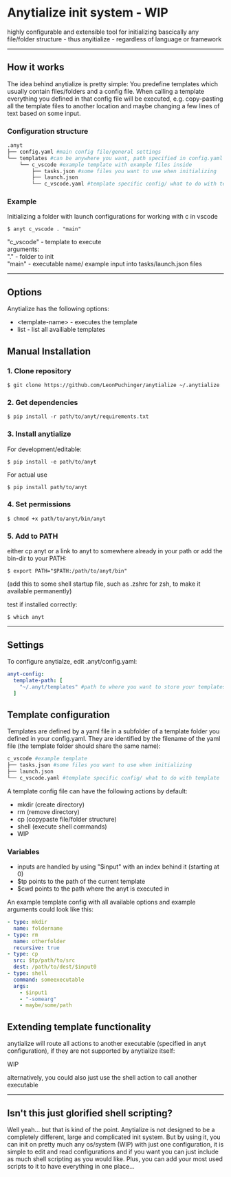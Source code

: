 # Anytialize init system - WIP

highly configurable and extensible tool for initializing bascically any file/folder structure - thus anyitialize - regardless of language or framework

---

## How it works

The idea behind anytialize is pretty simple: You predefine templates which usually contain files/folders and a config file. When calling a template everything you defined in that config file will be executed, e.g. copy-pasting all the template files to another location and maybe changing a few lines of text based on some input. 

### Configuration structure
```bash
.anyt
├── config.yaml #main config file/general settings
└── templates #can be anywhere you want, path specified in config.yaml
    └── c_vscode #example template with example files inside
        ├── tasks.json #some files you want to use when initializing
        ├── launch.json
        └── c_vscode.yaml #template specific config/ what to do with template
```

### Example

Initializing a folder with launch configurations for working with c in vscode
```shell
$ anyt c_vscode . "main"
```
"c_vscode"  - template to execute  
arguments:  
"."         - folder to init  
"main"      - executable name/ example input into tasks/launch.json files

---

## Options

Anytialize has the following options:
* \<template-name\> - executes the template
* list - list all availiable templates

## Manual Installation

### 1. Clone repository

```shell
$ git clone https://github.com/LeonPuchinger/anytialize ~/.anytialize
```

### 2. Get dependencies

```shell
$ pip install -r path/to/anyt/requirements.txt
```

### 3. Install anytialize

For development/editable:

```shell
$ pip install -e path/to/anyt
```

For actual use

```shell
$ pip install path/to/anyt
```

### 4. Set permissions
```shell
$ chmod +x path/to/anyt/bin/anyt
```

### 5. Add to PATH

either cp anyt or a link to anyt to somewhere already in your path or add the bin-dir to your PATH:

```shell
$ export PATH="$PATH:/path/to/anyt/bin"
```
(add this to some shell startup file, such as .zshrc for zsh, to make it available permanently)

test if installed correctly:
```shell
$ which anyt
```

---

## Settings

To configure anytialze, edit .anyt/config.yaml:
```yaml
anyt-config:
  template-path: [
    "~/.anyt/templates" #path to where you want to store your templates
  ]
```

## Template configuration

Templates are defined by a yaml file in a subfolder of a template folder you defined in your config.yaml. They are identified by the filename of the yaml file (the template folder should share the same name):

```bash
c_vscode #example template
├── tasks.json #some files you want to use when initializing
├── launch.json
└── c_vscode.yaml #template specific config/ what to do with template
```

A template config file can have the following actions by default:
* mkdir (create directory)
* rm (remove directory)
* cp (copypaste file/folder structure)
* shell (execute shell commands)
* WIP

### Variables

* inputs are handled by using "$input" with an index behind it (starting at 0)
* $tp points to the path of the current template
* $cwd points to the path where the anyt is executed in

An example template config with all available options and example arguments could look like this:

```yaml
- type: mkdir
  name: foldername
- type: rm
  name: otherfolder
  recursive: true
- type: cp
  src: $tp/path/to/src
  dest: /path/to/dest/$input0
- type: shell
  command: someexecutable
  args:
    - $input1
    - "-somearg"
    - maybe/some/path
```

## Extending template functionality

anytialize will route all actions to another executable (specified in anyt configuration), if they are not supported by anytialize itself:

WIP

alternatively, you could also just use the shell action to call another executable 

---

## Isn't this just glorified shell scripting?

Well yeah... but that is kind of the point. Anytialize is not designed to be a completely different, large and complicated init system. But by using it, you can init on pretty much any os/system (WIP) with just one configuration, it is simple to edit and read configurations and if you want you can just include as much shell scripting as you would like. Plus, you can add your most used scripts to it to have everything in one place...